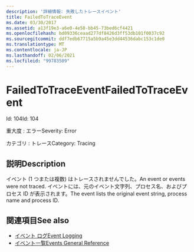 ```yaml
---
description: '詳細情報: 失敗したトレースイベント'
title: FailedToTraceEvent
ms.date: 03/30/2017
ms.assetid: a13f19e3-a6e0-4e58-bb45-73bed6cf4421
ms.openlocfilehash: bd09336ceaad277df8426d3ff53db101f0037c92
ms.sourcegitcommit: ddf7edb67715a5b9a45e3dd44536dabc153c1de0
ms.translationtype: MT
ms.contentlocale: ja-JP
ms.lasthandoff: 02/06/2021
ms.locfileid: "99783509"
---
```

# <a name="failedtotraceevent"></a><span data-ttu-id="6f348-103">FailedToTraceEvent</span><span class="sxs-lookup"><span data-stu-id="6f348-103">FailedToTraceEvent</span></span>

<span data-ttu-id="6f348-104">Id: 104</span><span class="sxs-lookup"><span data-stu-id="6f348-104">Id: 104</span></span>  
  
 <span data-ttu-id="6f348-105">重大度 : エラー</span><span class="sxs-lookup"><span data-stu-id="6f348-105">Severity: Error</span></span>  
  
 <span data-ttu-id="6f348-106">カテゴリ : トレース</span><span class="sxs-lookup"><span data-stu-id="6f348-106">Category: Tracing</span></span>  
  
## <a name="description"></a><span data-ttu-id="6f348-107">説明</span><span class="sxs-lookup"><span data-stu-id="6f348-107">Description</span></span>  

 <span data-ttu-id="6f348-108">イベント (1 つまたは複数) はトレースされませんでした。</span><span class="sxs-lookup"><span data-stu-id="6f348-108">An event or events were not traced.</span></span> <span data-ttu-id="6f348-109">イベントには、元のイベント文字列、プロセス名、およびプロセス ID が表示されます。</span><span class="sxs-lookup"><span data-stu-id="6f348-109">The event lists the original event string, process name and process ID.</span></span>  
  
## <a name="see-also"></a><span data-ttu-id="6f348-110">関連項目</span><span class="sxs-lookup"><span data-stu-id="6f348-110">See also</span></span>

- [<span data-ttu-id="6f348-111">イベント ログ</span><span class="sxs-lookup"><span data-stu-id="6f348-111">Event Logging</span></span>](index.md)
- [<span data-ttu-id="6f348-112">イベント一覧</span><span class="sxs-lookup"><span data-stu-id="6f348-112">Events General Reference</span></span>](events-general-reference.md)
